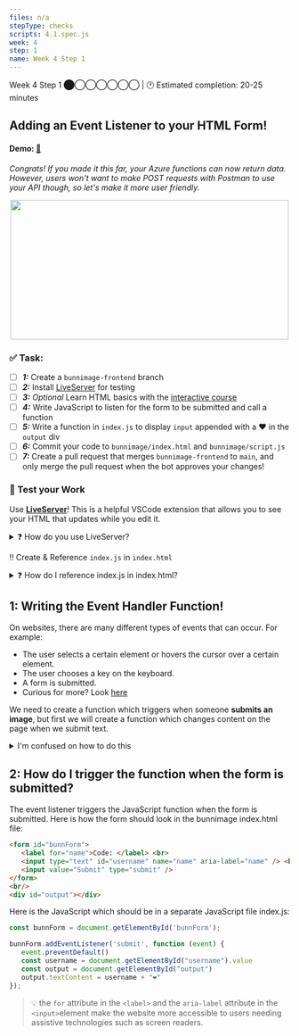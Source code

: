 ```yaml
---
files: n/a
stepType: checks
scripts: 4.1.spec.js
week: 4
step: 1
name: Week 4 Step 1
---
```

Week 4 Step 1 ⬤◯◯◯◯◯◯ | 🕐 Estimated completion: 20-25 minutes

## Adding an Event Listener to your HTML Form!
#### Demo: [🐰](https://week4step1.emilychen10.repl.co/)
*Congrats! If you made it this far, your Azure functions can now return data. However, users won't want to make POST requests with Postman to use your API though, so let's make it more user friendly.*

<p align="center">
   <img src="https://user-images.githubusercontent.com/69332964/121591478-8b903e00-ca07-11eb-87a3-e5c04d23086d.png" width="500" height="250" />
</p>

### ✅  Task:
- [ ] ***1:*** Create a `bunnimage-frontend` branch 
- [ ] ***2:*** Install [LiveServer](https://marketplace.visualstudio.com/items?itemName=ritwickdey.LiveServer) for testing
- [ ] ***3:*** *Optional* Learn HTML basics with the [interactive course](https://lab.github.com/githubtraining/introduction-to-html)
- [ ] ***4:*** Write JavaScript to listen for the form to be submitted and call a function
- [ ] ***5:*** Write a function in `index.js` to display `input` appended with a ❤️ in the `output` div
- [ ] ***6:*** Commit your code to `bunnimage/index.html` and `bunnimage/script.js`
- [ ] ***7:*** Create a pull request that merges `bunnimage-frontend` to `main`, and only merge the pull request when the bot approves your changes! 

### 🚧 Test your Work
Use **[LiveServer](https://marketplace.visualstudio.com/items?itemName=ritwickdey.LiveServer)**! This is a helpful VSCode extension that allows you to see your HTML that updates while you edit it.

<details>
<summary>❓ How do you use LiveServer? </summary>
<br>

![image](https://user-images.githubusercontent.com/69332964/99007366-0fd21f80-2512-11eb-9af9-311d89098c0b.png)
* To start a local server, click `Go live` at the bottom right of the screen, as shown in the image.
    * Make sure that you have the entire repo open on VS Code and not just the individual files.
    * If this is your first time installing LiveServer, you might need to close/quit VS Code and reopen it.
* Test it out, and see what your HTML page looks like! *It's OK if it's boring, so feel free to style it with CSS!*

</details>

‼️ Create & Reference `index.js` in `index.html`

<details>
<summary>❓ How do I reference index.js in index.html?</summary>

Put it **at the very end of the body tag!**
```html   
    <script src="index.js" type="text/javascript"></script>
```

</details>

## 1: Writing the Event Handler Function!
On websites, there are many different types of events that can occur. For example:
- The user selects a certain element or hovers the cursor over a certain element.
- The user chooses a key on the keyboard.
- A form is submitted.
- Curious for more? Look [here](https://www.w3schools.com/js/js_events.asp)

We need to create a function which triggers when someone **submits an image**,
but first we will create a function which changes content on the page when we 
submit text.

<details>
<summary>I'm confused on how to do this</summary>

- In your html file, give your form an id

- Change the last input from type ="button" to type = "submit"

```js
 <input value="Submit" type="submit" />
```

- In index.js, create a variable using the id you just created:
   
```js
const bunnForm = document.getElementById('bunnForm');
```
- In your index.js file, create an event listener with an anonymous function.
Inside of the function, create a variable for the value that was input in 
the text box.
   
 ```js
bunnForm.addEventListener('submit', function (event) {
   const username = document.getElementById("username").value
});
```
   
> 💡 We are retrieving the value of the "username" text box with this code!
> 💡 The document.getElementById() method gets the value of the input text from the HTML.

- Create a variable to target html div with the id of "output" and use the 
textContent property to add a "❤" to the value that was input for username.

> 💡 By default, the website will reload whenever a user clicks submit. This leads to our text on the page that we set being cleared away. We can prevent this by adding this to the top of our function.

```js
event.preventDefault()
```
   
```js
bunnForm.addEventListener('submit', function (event) {
   event.preventDefault()
   const username = document.getElementById("username").value
   const output = document.getElementById("output")
   output.textContent = username + "❤"
});
```

</details>

## 2: How do I trigger the function when the form is submitted?

The event listener triggers the JavaScript function when the form is submitted.
Here is how the form should look in the bunnimage index.html file:

```html
<form id="bunnForm">
   <label for="name">Code: </label> <br>
   <input type="text" id="username" name="name" aria-label="name" /> <br>
   <input value="Submit" type="submit" />
</form>
<br/>
<div id="output"></div>
```

Here is the JavaScript which should be in a separate JavaScript file index.js:

```js
const bunnForm = document.getElementById('bunnForm');

bunnForm.addEventListener('submit', function (event) {
   event.preventDefault()
   const username = document.getElementById("username").value
   const output = document.getElementById("output")
   output.textContent = username + "❤"
});
```
> 💡 the `for` attribute in the `<label>` and the `aria-label` attribute in the `<input>`element make the website more accessible to users needing assistive technologies such as screen readers. 
